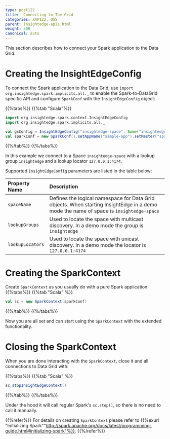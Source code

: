 ```yaml
---
type: post122
title:  Connecting to The Grid
categories: XAP122, OSS
parent: insightedge-apis.html
weight: 300
canonical: auto
---
```


This section describes how to connect your Spark application to the Data Grid.

# Creating the InsightEdgeConfig

To connect the Spark application to the Data Grid, use `import org.insightedge.spark.implicits.all._` to enable the Spark-to-DataGrid specific API and configure `SparkConf` with the `InsightEdgeConfig` object:

{{%tabs%}}
{{%tab "Scala"%}}
```scala
import org.insightedge.spark.context.InsightEdgeConfig
import org.insightedge.spark.implicits.all._

val gsConfig = InsightEdgeConfig("insightedge-space", Some("insightedge"), Some("127.0.0.1:4174"))
val sparkConf = new SparkConf().setAppName("sample-app").setMaster("spark://127.0.0.1:7077").setInsightEdgeConfig(gsConfig)
```
{{%/tab%}}
{{%/tabs%}}

In this example we connect to a Space `insightedge-space` with a lookup group `insightedge` and a lookup locator `127.0.0.1:4174`.

Supported `InsightEdgeConfig` parameters are listed in the table below:

| Property Name | Description                                                                                                                                      |
|:-----------------|:-------------------------------------------------------------------------------------------------------------------------------------------------|
| `spaceName`      | Defines the logical namespace for Data Grid objects. When starting InsightEdge in a demo mode the name of space is `insightedge-space`|
| `lookupGroups`   | Used to locate the space with multicast discovery. In a demo mode the group is `insightedge`                                 |
| `lookupLocators` | Used to locate the space with unicast discovery. In a demo mode the locator is `127.0.0.1:4174`                            |


# Creating the SparkContext

Create `SparkContext` as you usually do with a pure Spark application:
{{%tabs%}}
{{%tab "Scala" %}}
```scala
val sc = new SparkContext(sparkConf)
```
{{%/tab%}}
{{%/tabs%}}

Now you are all set and can start using the `SparkContext` with the extended functionality.


# Closing the SparkContext

When you are done interacting with the `SparkContext`, close it and all connections to Data Grid with:

{{%tabs%}}
{{%tab "Scala" %}}
```scala
sc.stopInsightEdgeContext()
```
{{%/tab%}}
{{%/tabs%}}

Under the hood it will call regular Spark's `sc.stop()`, so there is no need to call it manually.


{{%refer%}}
For details on creating `SparkContext` please refer to {{%exurl "Initializing Spark""http://spark.apache.org/docs/latest/programming-guide.html#initializing-spark"%}}.
{{%/refer%}}
